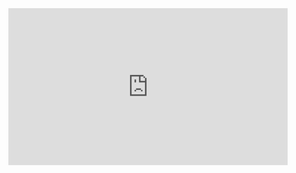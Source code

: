 <iframe width="560" height="315" src="https://www.youtube.com/embed/ay64y-kNhQM?si=J-O6E_kJ2xwR-BWK" title="YouTube video player" frameborder="0" allow="accelerometer; autoplay; clipboard-write; encrypted-media; gyroscope; picture-in-picture; web-share" referrerpolicy="strict-origin-when-cross-origin" allowfullscreen></iframe>
